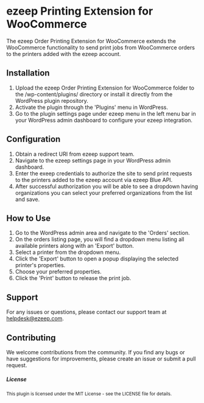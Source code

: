 # **ezeep Printing Extension for WooCommerce**

The ezeep Order Printing Extension for WooCommerce extends the WooCommerce functionality to send print jobs from WooCommerce orders to the printers added with the ezeep account.

## Installation
1.	Upload the ezeep Order Printing Extension for WooCommerce folder to the /wp-content/plugins/ directory or install it directly from the WordPress plugin repository.
2.	Activate the plugin through the 'Plugins' menu in WordPress.
3.	Go to the plugin settings page under ezeep menu in the left menu bar in your WordPress admin dashboard to configure your ezeep integration.

## Configuration
1.	Obtain a redirect URI from ezeep support team.
2.	Navigate to the ezeep settings page in your WordPress admin dashboard.
3.	Enter the exeep credentials to authorize the site to send print requests to the printers added to the ezeep account via ezeep Blue API.
4.	After successful authorization you will be able to see a dropdown having organizations you can select your preferred organizations from the list and save.

## How to Use
1. Go to the WordPress admin area and navigate to the 'Orders' section.  
2. On the orders listing page, you will find a dropdown menu listing all available printers along with an 'Export' button.  
3. Select a printer from the dropdown menu.  
4. Click the 'Export' button to open a popup displaying the selected printer's properties. 
5. Choose your preferred properties.  
6. Click the 'Print' button to release the print job. 

## Support
For any issues or questions, please contact our support team at helpdesk@ezeep.com.

## Contributing
We welcome contributions from the community. If you find any bugs or have suggestions for improvements, please create an issue or submit a pull request.


##### License
<sub>This plugin is licensed under the MIT License - see the LICENSE file for details.

